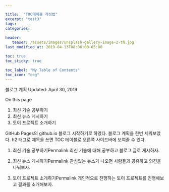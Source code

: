 ```yaml
---

title:  "TOC테이블 작성법"
excerpt: "test3"
tags:
categories:
    
header:
   teaser: /assets/images/unsplash-gallery-image-2-th.jpg
last_modified_at: 2019-04-13T08:06:00-05:00

toc: true
toc_sticky: true

toc_label: "My Table of Contents"
toc_icon: "cog"
---
```


블로그 계획
 Updated: April 30, 2019

 On this page
1. 최신 기술 공부하기
2. 최신 뉴스 게시하기
3. 토이 프로젝트 소개하기

 
GitHub Pages의 github.io 블로그 시작하기로 하였다. 블로그 계획을 한번 세워보았다. h2 태그로 제목을 쓰면 TOC 테이블로 오른쪽 사이드바에 보여줄 수 있다.

1. 최신 기술 공부하기Permalink
최신 기술에 대해 공부하고 블로그 글로 게시하자.

2. 최신 뉴스 게시하기Permalink
관심있는 뉴스가 나오면 사람들과 공유하고 의견을 나눠보자.

3. 토이 프로젝트 소개하기Permalink
개인적으로 진행하는 토이 프로젝트를 진행해보고 결과를 소개해보자.